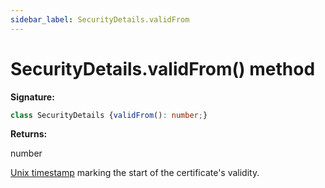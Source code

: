 ```yaml
---
sidebar_label: SecurityDetails.validFrom
---
```

# SecurityDetails.validFrom() method

**Signature:**

```typescript
class SecurityDetails {validFrom(): number;}
```
**Returns:**

number

[Unix timestamp](https://en.wikipedia.org/wiki/Unix_time) marking the start of the certificate's validity.

